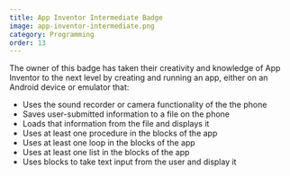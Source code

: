 ```yaml
---
title: App Inventor Intermediate Badge
image: app-inventor-intermediate.png
category: Programming
order: 13
---
```


The owner of this badge has taken their creativity and knowledge of App Inventor to the next level by creating and running an app, either on an Android device or emulator that:

- Uses the sound recorder or camera functionality of the the phone
- Saves user-submitted information to a file on the phone
- Loads that information from the file and displays it
- Uses at least one procedure in the blocks of the app
- Uses at least one loop in the blocks of the app
- Uses at least one list in the blocks of the app
- Uses blocks to take text input from the user and display it